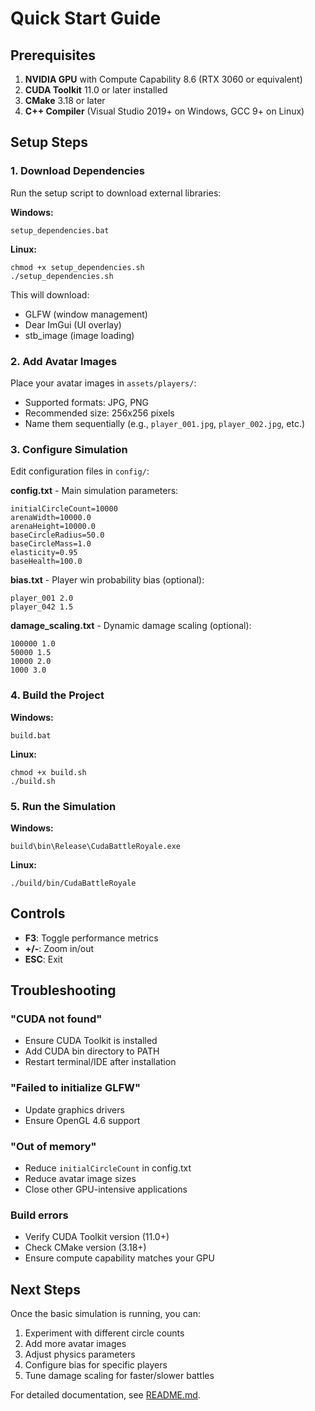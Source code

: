 # Quick Start Guide

## Prerequisites

1. **NVIDIA GPU** with Compute Capability 8.6 (RTX 3060 or equivalent)
2. **CUDA Toolkit** 11.0 or later installed
3. **CMake** 3.18 or later
4. **C++ Compiler** (Visual Studio 2019+ on Windows, GCC 9+ on Linux)

## Setup Steps

### 1. Download Dependencies

Run the setup script to download external libraries:

**Windows:**
```
setup_dependencies.bat
```

**Linux:**
```
chmod +x setup_dependencies.sh
./setup_dependencies.sh
```

This will download:
- GLFW (window management)
- Dear ImGui (UI overlay)
- stb_image (image loading)

### 2. Add Avatar Images

Place your avatar images in `assets/players/`:
- Supported formats: JPG, PNG
- Recommended size: 256x256 pixels
- Name them sequentially (e.g., `player_001.jpg`, `player_002.jpg`, etc.)

### 3. Configure Simulation

Edit configuration files in `config/`:

**config.txt** - Main simulation parameters:
```
initialCircleCount=10000
arenaWidth=10000.0
arenaHeight=10000.0
baseCircleRadius=50.0
baseCircleMass=1.0
elasticity=0.95
baseHealth=100.0
```

**bias.txt** - Player win probability bias (optional):
```
player_001 2.0
player_042 1.5
```

**damage_scaling.txt** - Dynamic damage scaling (optional):
```
100000 1.0
50000 1.5
10000 2.0
1000 3.0
```

### 4. Build the Project

**Windows:**
```
build.bat
```

**Linux:**
```
chmod +x build.sh
./build.sh
```

### 5. Run the Simulation

**Windows:**
```
build\bin\Release\CudaBattleRoyale.exe
```

**Linux:**
```
./build/bin/CudaBattleRoyale
```

## Controls

- **F3**: Toggle performance metrics
- **+/-**: Zoom in/out
- **ESC**: Exit

## Troubleshooting

### "CUDA not found"
- Ensure CUDA Toolkit is installed
- Add CUDA bin directory to PATH
- Restart terminal/IDE after installation

### "Failed to initialize GLFW"
- Update graphics drivers
- Ensure OpenGL 4.6 support

### "Out of memory"
- Reduce `initialCircleCount` in config.txt
- Reduce avatar image sizes
- Close other GPU-intensive applications

### Build errors
- Verify CUDA Toolkit version (11.0+)
- Check CMake version (3.18+)
- Ensure compute capability matches your GPU

## Next Steps

Once the basic simulation is running, you can:
1. Experiment with different circle counts
2. Add more avatar images
3. Adjust physics parameters
4. Configure bias for specific players
5. Tune damage scaling for faster/slower battles

For detailed documentation, see [README.md](README.md).
